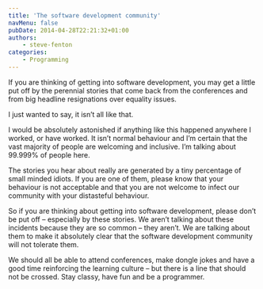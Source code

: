 ```yaml
---
title: 'The software development community'
navMenu: false
pubDate: 2014-04-28T22:21:32+01:00
authors:
    - steve-fenton
categories:
    - Programming
---
```


If you are thinking of getting into software development, you may get a little put off by the perennial stories that come back from the conferences and from big headline resignations over equality issues.

I just wanted to say, it isn’t all like that.

I would be absolutely astonished if anything like this happened anywhere I worked, or have worked. It isn’t normal behaviour and I’m certain that the vast majority of people are welcoming and inclusive. I’m talking about 99.999% of people here.

The stories you hear about really are generated by a tiny percentage of small minded idiots. If you are one of them, please know that your behaviour is not acceptable and that you are not welcome to infect our community with your distasteful behaviour.

So if you are thinking about getting into software development, please don’t be put off – especially by these stories. We aren’t talking about these incidents because they are so common – they aren’t. We are talking about them to make it absolutely clear that the software development community will not tolerate them.

We should all be able to attend conferences, make dongle jokes and have a good time reinforcing the learning culture – but there is a line that should not be crossed. Stay classy, have fun and be a programmer.